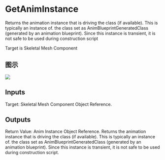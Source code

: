 # GetAnimInstance

Returns the animation instance that is driving the class (if available). This is typically an instance of. the class set as AnimBlueprintGeneratedClass (generated by an animation blueprint). Since this instance is transient, it is not safe to be used during construction script

Target is Skeletal Mesh Component

## 图示

![]($-20221218-18260705.png)

## Inputs

Target: Skeletal Mesh Component Object Reference.  

## Outputs

Return Value: Anim Instance Object Reference. Returns the animation instance that is driving the class (if available). This is typically an instance of. the class set as AnimBlueprintGeneratedClass (generated by an animation blueprint). Since this instance is transient, it is not safe to be used during construction script.

